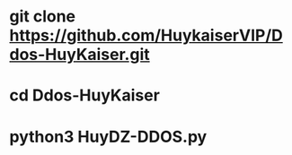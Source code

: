 # git clone https://github.com/HuykaiserVIP/Ddos-HuyKaiser.git
# cd Ddos-HuyKaiser
# python3 HuyDZ-DDOS.py
